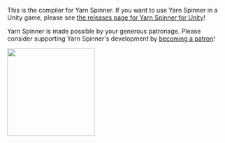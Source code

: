 <!-- RELEASE_TEMPLATE.md is not a formally supported file used by GitHub. This file is used by .github/workflows/release.yml to add a release notes preface. -->

This is the compiler for Yarn Spinner. If you want to use Yarn Spinner in a Unity game, please see [the releases page for Yarn Spinner for Unity](https://github.com/YarnSpinnerTool/YarnSpinner-Unity/releases/)!

Yarn Spinner is made possible by your generous patronage. Please consider supporting Yarn Spinner's development by [becoming a patron](https://patreon.com/secretlab)!

<a href="https://patreon.com/secretlab"><img width="200" src="https://user-images.githubusercontent.com/901768/71883373-6f40ff80-318a-11ea-9d3a-01f1f58cb39e.png"></a>

